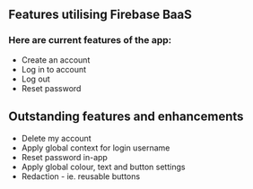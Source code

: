 




## Features utilising Firebase BaaS

### Here are current features of the app:

 - Create an account
 - Log in to account
 - Log out
 - Reset password

## Outstanding features and enhancements

 - Delete my account
 - Apply global context for login username
 - Reset password in-app
 - Apply global colour, text and button settings
 - Redaction - ie. reusable buttons

